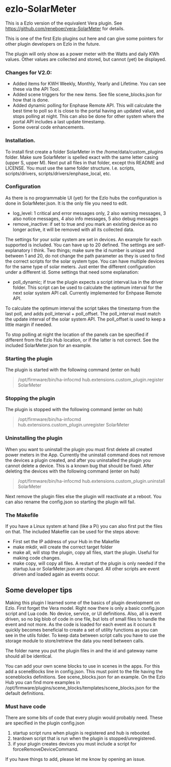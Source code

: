# ezlo-SolarMeter
This is a Ezlo version of the equivalent Vera plugin. See https://github.com/reneboer/vera-SolarMeter for details.

This is one of the first Ezlo plugins out here and can give some pointers for other plugin developers on Ezlo in the future.

The plugin will only show as a power meter with the Watts and daily KWh values. Other values are collected and stored, but cannot (yet) be displayed.

### Changes for V2.0:
* Added items for KWH Weekly, Monthly, Yearly and Lifetime. You can see these via the API Tool.
* Added scene triggers for the new items. See file scene_blocks.json for how that is done.
* Added dynamic polling for Enphase Remote API. This will calculate the best time to poll so it is close to the portal having an updated value, and stops polling at night. This can also be done for other system where the portal API includes a last update timestamp. 
* Some overal code enhancements.

### Installation.
To install first create a folder SolarMeter in the /home/data/custom_plugins folder. Make sure SolarMeter is spelled exact with the same letter casing (upper S, upper M).
Next put all files in that folder, except this README and LICENSE. You must use the same folder structure. I.e. scripts, scripts/drivers, scripts/drivers/enphase_local, etc.

### Configuration
As there is no programmable UI (yet) for the Ezlo hubs the configuration is done in SolarMeter.json. It is the only file you need to edit.

* log_level: 1 critical and error messages only, 2 also warning messages, 3 also notice messages, 4 also info messages, 5 also debug messages
* remove_inactive: if set to true and you mark an existing device as no longer active, it will be removed with all its collected data.

The settings for your solar system are set in devices. An example for each supported is included. You can have up to 20 defined. The settings are self-explanatory  I think. Two things; make sure the id number is unique and between 1 and 20, do not change the path parameter as they is used to find the correct scripts for the solar system type. You can have multiple devices for the same type of solar meters. Just enter the different configuration under a different id.
Some settings that need some explanation:
* poll_dynamic; if true the plugin expects a script interval.lua in the driver folder. This script can be used to calculate the optimum interval for the next solar system API call. Currently implemented for Enhpase Remote API.

To calculate the optimum interval the script takes the timestamp from the last poll, and adds poll_interval + poll_offset. The poll_interval must match the update interval of the solar system API. The poll_offset is used to keep a little margin if needed.

To stop polling at night the location of the panels can be specified if different from the Ezlo Hub location, or if the latter is not correct. See the included SolarMeter.json for an example.

### Starting the plugin
The plugin is started with the following command (enter on hub)
> /opt/firmware/bin/ha-infocmd hub.extensions.custom_plugin.register SolarMeter

### Stopping the plugin
The plugin is stopped with the following command (enter on hub)
> /opt/firmware/bin/ha-infocmd hub.extensions.custom_plugin.unregister SolarMeter

### Uninstalling the plugin
When you want to uninstall the plugin you must first delete all created power meters in the App. Currently the uninstall command does not remove the devices a plugin created, and after you uninstalled the plugin you cannot delete a device. This is a known bug that should be fixed.
After deleting the devices with the following command (enter on hub)
> /opt/firmware/bin/ha-infocmd hub.extensions.custom_plugin.uninstall SolarMeter

Next remove the plugin files else the plugin will reactivate at a reboot. You can also rename the config.json so starting the plugin will fail.

### The Makefile
If you have a Linux system at hand (like a Pi) you can also first put the files on that. The included Makefile can be used for the steps above:
- First set the IP address of your Hub in the Makefile
- make mkdir, will create the correct target folder
- make all, will stop the plugin, copy all files, start the plugin. Useful for making code changes.
- make copy, will copy all files. A restart of the plugin is only needed if the startup.lua or SolarMeter.json are changed. All other scripts are event driven and loaded again as events occur.

## Some developer tips
Making this plugin I learned some of the basics of plugin development on Ezlo. First forget the Vera model. Right now there is only a basic config.json script and Lua code. No device, service, or UI definitions. Also, all is event driven, so no big blob of code in one file, but lots of small files to handle the event and not more. As the code is loaded for each event as it occurs it quickly becomes beneficial to create a set of utility functions as you can see in the utils folder. To keep data between script calls you have to use the storage module to store/retrieve the data you need between calls.

The folder name you put the plugin files in and the id and gateway name should all be identical.

You can add your own scene blocks to use in scenes in the apps. For this add a sceneBlocks line in config.json. This must point to the file having the sceneblocks definitions. See scene_blocks.json for an example. On the Ezlo Hub you can find more examples in /opt/firmware/plugins/scene_blocks/templates/scene_blocks.json for the default definitions.

### Must have code
There are some bits of code that every plugin would probably need. These are specified in the plugin config.json
1. startup script runs when plugin is registered and hub is rebooted.
2. teardown script that is run when the plugin is stopped/unregistered.
3. if your plugin creates devices you must include a script for forceRemoveDeviceCommand.

If you have things to add, please let me know by opening an issue.
